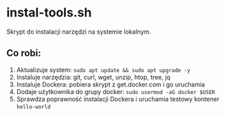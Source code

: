 # instal-tools.sh

Skrypt do instalacji narzędzi na systemie lokalnym.

## Co robi:
1. Aktualizuje system: `sudo apt update && sudo apt upgrade -y`
2. Instaluje narzędzia: git, curl, wget, unzip, htop, tree, jq
3. Instaluje Dockera: pobiera skrypt z get.docker.com i go uruchamia
4. Dodaje użytkownika do grupy docker: `sudo usermod -aG docker $USER`
5. Sprawdza poprawność instalacji Dockera i uruchamia testowy kontener `hello-world`
